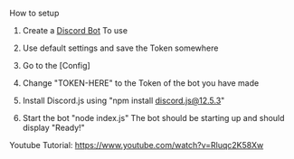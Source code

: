 How to setup

1) Create a [Discord Bot](https://discord.com/developers/applications) To use 

2) Use default settings and save the Token somewhere

3) Go to the [Config]

4) Change "TOKEN-HERE" to the Token of the bot you have made

5) Install Discord.js using "npm install discord.js@12.5.3"

6) Start the bot "node index.js" The bot should be starting up and should display "Ready!"

Youtube Tutorial: https://www.youtube.com/watch?v=Rluqc2K58Xw
